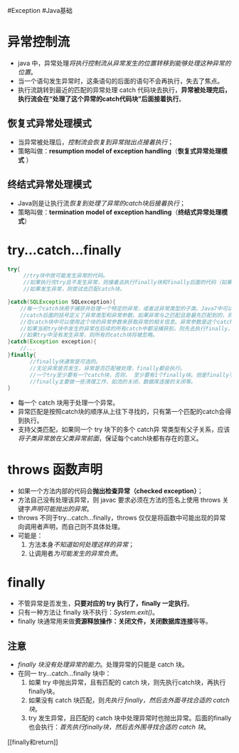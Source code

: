 #Exception #Java基础 
# 异常控制流
- java 中，异常处理*将执行控制流从异常发生的位置转移到能够处理这种异常的位置*。
- 当一个语句发生异常时，这条语句的后面的语句不会再执行，失去了焦点。
- 执行流跳转到最近的匹配的异常处理 catch 代码块去执行，**异常被处理完后，执行流会在“处理了这个异常的catch代码块”后面接着执行**。

## 恢复式异常处理模式
- 当异常被处理后，*控制流会恢复到异常抛出点接着执行*；
- 策略叫做：**resumption model of exception handling**（**恢复式异常处理模式** ）

## 终结式异常处理模式
- Java则是让执行流*恢复到处理了异常的catch块后接着执行*；
- 策略叫做：**termination model of exception handling**（**终结式异常处理模式**）

# try...catch...finally
```java
try{
     //try块中放可能发生异常的代码。     
     //如果执行完try且不发生异常，则接着去执行finally块和finally后面的代码（如果有的话）。     
     //如果发生异常，则尝试去匹配catch块。

}catch(SQLException SQLexception){
    //每一个catch块用于捕获并处理一个特定的异常，或者这异常类型的子类。Java7中可以将多个异常声明在一个catch中。
    //catch后面的括号定义了异常类型和异常参数。如果异常与之匹配且是最先匹配到的，则虚拟机将使用这个catch块来处理异常。
    //在catch块中可以使用这个块的异常参数来获取异常的相关信息。异常参数是这个catch块中的局部变量，其它块不能访问。
    //如果当前try块中发生的异常在后续的所有catch中都没捕获到，则先去执行finally，然后到这个函数的外部caller中去匹配异常处理器。    
    //如果try中没有发生异常，则所有的catch块将被忽略。
}catch(Exception exception){
    //...
}finally{
       //finally块通常是可选的。   
       //无论异常是否发生，异常是否匹配被处理，finally都会执行。
       //一个try至少要有一个catch块，否则， 至少要有1个finally块。但是finally不是用来处理异常的，finally不会捕获异常。
       //finally主要做一些清理工作，如流的关闭，数据库连接的关闭等。 
}
```
- 每一个 catch 块用于处理一个异常。
- 异常匹配是按照catch块的顺序从上往下寻找的，只有第一个匹配的catch会得到执行。
- 支持父类匹配，如果同一个 try 块下的多个 catch异 常类型有父子关系，应该*将子类异常放在父类异常前面*，保证每个catch块都有存在的意义。

# throws 函数声明
- 如果一个方法内部的代码会**抛出检查异常（checked exception）**；
- 方法自己没有处理该异常，则 javac 要求必须在方法的签名上使用 throws 关键字*声明可能抛出的异常*。
- throws 不同于try...catch...finally，throws 仅仅是将函数中可能出现的异常向调用者声明，而自己则不具体处理。
- 可能是：
	1. 方法本身*不知道如何处理这样的异常*；
	2. 让调用者*为可能发生的异常负责*。

# finally
- 不管异常是否发生，**只要对应的 try 执行了，finally 一定执行**。
- 只有一种方法让 finally 块不执行：*System.exit()*。
- finally 块通常用来做**资源释放操作：关闭文件，关闭数据库连接**等等。


## 注意
- *finally 块没有处理异常的能力*。处理异常的只能是 catch 块。
- 在同一 try...catch...finally 块中：
	1. 如果 try 中抛出异常，且有匹配的 catch 块，则先执行catch块，再执行finally块。
	2. 如果没有 catch 块匹配，则*先执行 finally，然后去外面寻找合适的 catch 块*。
	3. try 发生异常，且匹配的 catch 块中处理异常时也抛出异常。后面的finally也会执行：*首先执行finally块，然后去外围寻找合适的 catch 块*。


[[finally和return]]
